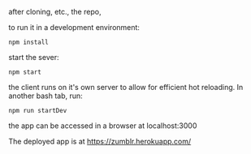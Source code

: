 after cloning, etc., the repo,

to run it in a development environment:

```
npm install 
```

start the sever:
```
npm start
```

the client runs on it's own server to allow for efficient hot reloading.  In another bash tab, run:
```
npm run startDev
```

the app can be accessed in a browser at localhost:3000

The deployed app is at https://zumblr.herokuapp.com/

